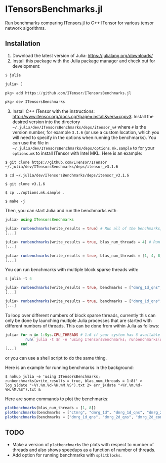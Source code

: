 # ITensorsBenchmarks.jl
Run benchmarks comparing ITensors.jl to C++ ITensor for various tensor network algorithms.

## Installation

1. Download the latest version of Julia: https://julialang.org/downloads/
2. Install this package with the Julia package manager and check out for development:
```julia
$ julia

julia> ]

pkg> add https://github.com/ITensor/ITensorsBenchmarks.jl

pkg> dev ITensorsBenchmarks
```
3. Install C++ ITensor with the instructions: http://www.itensor.org/docs.cgi?page=install&vers=cppv3. Install the desired version into the directory `~/.julia/dev/ITensorsBenchmarks/deps/itensor_v#` where `#` is the version number, for example `3.1.6` (or use a custom location, which you will need to specify in the options when running the benchmarks). You can use the file in `~/.julia/dev/ITensorsBenchmarks/deps/options.mk.sample` to for your `options.mk` to install ITensor with Intel MKL. Here is an example:
```
$ git clone https://github.com/ITensor/ITensor ~/.julia/dev/ITensorsBenchmarks/deps/itensor_v3.1.6

$ cd ~/.julia/dev/ITensorsBenchmarks/deps/itensor_v3.1.6

$ git clone v3.1.6

$ cp ../options.mk.sample .

$ make -j
```

Then, you can start Julia and run the benchmarks with:
```julia
julia> using ITensorsBenchmarks

julia> runbenchmarks(write_results = true) # Run all of the benchmarks, save results into `data` directory
[...]

julia> runbenchmarks(write_results = true, blas_num_threads = 4) # Run all of the benchmarks using 4 BLAS threads
[...]

julia> runbenchmarks(write_results = true, blas_num_threads = [1, 4, 8]) # Run all of the benchmarks using 1, 4, and 8 BLAS threads
[...]
```
You can run benchmarks with multiple block sparse threads with:
```julia
$ julia -t 4

julia> runbenchmarks(write_results = true, benchmarks = ["dmrg_1d_qns", "dmrg_2d_qns", "dmrg_2d_conserve_ky"], blocksparse_num_threads = 4)
[...]

julia> runbenchmarks(write_results = true, benchmarks = ["dmrg_1d_qns", "dmrg_2d_qns", "dmrg_2d_conserve_ky"], blocksparse_num_threads = [1, 8, 16, 24])
[...]
```
To loop over different numbers of block sparse threads, currently this can only be done by launching multiple Julia processes that are started with different numbers of threads. This can be done from within Julia as follows:
```julia
julia> for n in 1:Sys.CPU_THREADS # 1:6 if your system has 6 available threads
         run(`julia -t $n -e 'using ITensorsBenchmarks; runbenchmarks(write_results = true, benchmarks = ["dmrg_1d_qns", "dmrg_2d_qns", "dmrg_2d_conserve_ky"], blocksparse_num_threads = Threads.nthreads())'`)
       end
[...]
```
or you can use a shell script to do the same thing.

Here is an example for running benchmarks in the background:
```
$ nohup julia -e 'using ITensorsBenchmarks; runbenchmarks(write_results = true, blas_num_threads = 1:8)' > log_$(date "+%Y.%m.%d-%H.%M.%S").txt 2> err_$(date "+%Y.%m.%d-%H.%M.%S").txt &
```

Here are some commands to plot the benchmarks:
```julia
plotbenchmarks(blas_num_threads = [1, 8])
plotbenchmarks(benchmarks = ["ctmrg", "dmrg_1d", "dmrg_1d_qns", "dmrg_2d_conserve_ky"], blas_num_threads = [1, 8])
plotbenchmarks(benchmarks = ["dmrg_1d_qns", "dmrg_2d_qns", "dmrg_2d_conserve_ky"], blocksparse_num_threads = [1, 8, 16])
```

## TODO

 - Make a version of `plotbenchmarks` the plots with respect to number of threads and also shows speedups as a function of number of threads.
 - Add option for running benchmarks with `splitblocks`.

